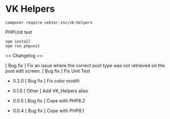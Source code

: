 # VK Helpers

```
composer require vektor-inc/vk-helpers
```

PHPUnit test
```
npm install
npm run phpunit
```


== Changelog ==

 [ Bug fix ] Fix an issue where the correct post type was not retrieved on the post edit screen.
 [ Bug fix ] Fix Unit Test

* 0.2.0
  [ Bug fix ] Fix color modifi

* 0.1.0
  [ Other ] Add VK_Helpers alias

* 0.0.5
  [ Bug fix ] Cope with PHP8.2

* 0.0.4
  [ Bug fix ] Cope with PHP8.1